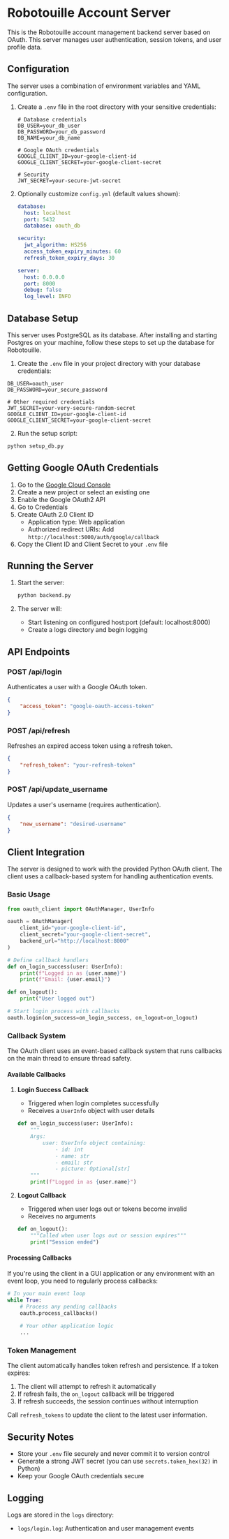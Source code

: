 # Robotouille Account Server

This is the Robotouille account management backend server based on OAuth. This server manages user authentication, session tokens, and user profile data.

## Configuration

The server uses a combination of environment variables and YAML configuration. 

1. Create a `.env` file in the root directory with your sensitive credentials:
   ```env
   # Database credentials
   DB_USER=your_db_user
   DB_PASSWORD=your_db_password
   DB_NAME=your_db_name

   # Google OAuth credentials
   GOOGLE_CLIENT_ID=your-google-client-id
   GOOGLE_CLIENT_SECRET=your-google-client-secret

   # Security
   JWT_SECRET=your-secure-jwt-secret
   ```

2. Optionally customize `config.yml` (default values shown):
   ```yaml
   database:
     host: localhost
     port: 5432
     database: oauth_db

   security:
     jwt_algorithm: HS256
     access_token_expiry_minutes: 60
     refresh_token_expiry_days: 30

   server:
     host: 0.0.0.0
     port: 8000
     debug: false
     log_level: INFO
   ```

## Database Setup

This server uses PostgreSQL as its database. After installing and starting Postgres on your machine, follow these steps to set up the database for Robotouille.

1. Create the `.env` file in your project directory with your database credentials:
```env
DB_USER=oauth_user
DB_PASSWORD=your_secure_password

# Other required credentials
JWT_SECRET=your-very-secure-random-secret
GOOGLE_CLIENT_ID=your-google-client-id
GOOGLE_CLIENT_SECRET=your-google-client-secret
```

2. Run the setup script:
```bash
python setup_db.py
```

## Getting Google OAuth Credentials

1. Go to the [Google Cloud Console](https://console.cloud.google.com/)
2. Create a new project or select an existing one
3. Enable the Google OAuth2 API
4. Go to Credentials
5. Create OAuth 2.0 Client ID
   - Application type: Web application
   - Authorized redirect URIs: Add `http://localhost:5000/auth/google/callback`
6. Copy the Client ID and Client Secret to your `.env` file

## Running the Server

1. Start the server:
   ```bash
   python backend.py
   ```

2. The server will:
   - Start listening on configured host:port (default: localhost:8000)
   - Create a logs directory and begin logging

## API Endpoints

### POST /api/login
Authenticates a user with a Google OAuth token.
```json
{
    "access_token": "google-oauth-access-token"
}
```

### POST /api/refresh
Refreshes an expired access token using a refresh token.
```json
{
    "refresh_token": "your-refresh-token"
}
```

### POST /api/update_username
Updates a user's username (requires authentication).
```json
{
    "new_username": "desired-username"
}
```

## Client Integration

The server is designed to work with the provided Python OAuth client. The client uses a callback-based system for handling authentication events.

### Basic Usage
```python
from oauth_client import OAuthManager, UserInfo

oauth = OAuthManager(
    client_id="your-google-client-id",
    client_secret="your-google-client-secret",
    backend_url="http://localhost:8000"
)

# Define callback handlers
def on_login_success(user: UserInfo):
    print(f"Logged in as {user.name}")
    print(f"Email: {user.email}")

def on_logout():
    print("User logged out")

# Start login process with callbacks
oauth.login(on_success=on_login_success, on_logout=on_logout)
```

### Callback System

The OAuth client uses an event-based callback system that runs callbacks on the main thread to ensure thread safety.

#### Available Callbacks

1. **Login Success Callback**
   - Triggered when login completes successfully
   - Receives a `UserInfo` object with user details
   ```python
   def on_login_success(user: UserInfo):
       """
       Args:
           user: UserInfo object containing:
               - id: int
               - name: str
               - email: str
               - picture: Optional[str]
       """
       print(f"Logged in as {user.name}")
   ```

2. **Logout Callback**
   - Triggered when user logs out or tokens become invalid
   - Receives no arguments
   ```python
   def on_logout():
       """Called when user logs out or session expires"""
       print("Session ended")
   ```

#### Processing Callbacks

If you're using the client in a GUI application or any environment with an event loop, you need to regularly process callbacks:

```python
# In your main event loop
while True:
    # Process any pending callbacks
    oauth.process_callbacks()
    
    # Your other application logic
    ...
```

### Token Management

The client automatically handles token refresh and persistence. If a token expires:

1. The client will attempt to refresh it automatically
2. If refresh fails, the `on_logout` callback will be triggered
3. If refresh succeeds, the session continues without interruption

Call `refresh_tokens` to update the client to the latest user information.

## Security Notes

- Store your `.env` file securely and never commit it to version control
- Generate a strong JWT secret (you can use `secrets.token_hex(32)` in Python)
- Keep your Google OAuth credentials secure

## Logging

Logs are stored in the `logs` directory:
- `logs/login.log`: Authentication and user management events